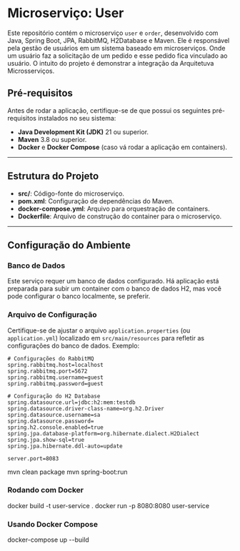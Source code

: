 # Microserviço: User

Este repositório contém o microserviço `user` e `order`, desenvolvido com Java, Spring Boot, JPA, RabbitMQ, H2Database e Maven. Ele é responsável pela gestão de usuários em um sistema baseado em microserviços. Onde um usuário faz a solicitação de um pedido e esse pedido fica vinculado ao usuário. O intuito do projeto é demonstrar a integração da Arquitetuva Microsserviços.

## Pré-requisitos

Antes de rodar a aplicação, certifique-se de que possui os seguintes pré-requisitos instalados no seu sistema:

- **Java Development Kit (JDK)** 21 ou superior.
- **Maven** 3.8 ou superior.
- **Docker** e **Docker Compose** (caso vá rodar a aplicação em containers).

---

## Estrutura do Projeto

- **src/**: Código-fonte do microserviço.
- **pom.xml**: Configuração de dependências do Maven.
- **docker-compose.yml**: Arquivo para orquestração de containers.
- **Dockerfile**: Arquivo de construção do container para o microserviço.

---

## Configuração do Ambiente

### Banco de Dados
Este serviço requer um banco de dados configurado. Há aplicação está preparada para subir um container com o banco de dados H2, mas você pode configurar o banco localmente, se preferir.

### Arquivo de Configuração
Certifique-se de ajustar o arquivo `application.properties` (ou `application.yml`) localizado em `src/main/resources` para refletir as configurações do banco de dados. Exemplo:

```properties
# Configurações do RabbitMQ
spring.rabbitmq.host=localhost
spring.rabbitmq.port=5672
spring.rabbitmq.username=guest
spring.rabbitmq.password=guest

# Configuração do H2 Database
spring.datasource.url=jdbc:h2:mem:testdb
spring.datasource.driver-class-name=org.h2.Driver
spring.datasource.username=sa
spring.datasource.password=
spring.h2.console.enabled=true
spring.jpa.database-platform=org.hibernate.dialect.H2Dialect
spring.jpa.show-sql=true
spring.jpa.hibernate.ddl-auto=update

server.port=8083

````

mvn clean package
mvn spring-boot:run

### Rodando com Docker

docker build -t user-service .
docker run -p 8080:8080 user-service


### Usando Docker Compose

docker-compose up --build
